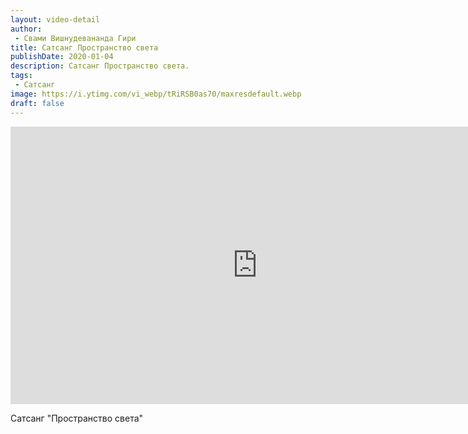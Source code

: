 ```yaml
---
layout: video-detail
author:
 - Свами Вишнудевананда Гири
title: Сатсанг Пространство света
publishDate: 2020-01-04
description: Сатсанг Пространство света. 
tags: 
 - Сатсанг
image: https://i.ytimg.com/vi_webp/tRiRSB0as70/maxresdefault.webp
draft: false
---
```


<iframe width="790" height="444" src="https://www.youtube.com/embed/tRiRSB0as70" frameborder="0" allowfullscreen=""></iframe> 

  Сатсанг "Пространство света"

  

 
